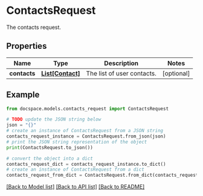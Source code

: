 # ContactsRequest

The contacts request.

## Properties

Name | Type | Description | Notes
------------ | ------------- | ------------- | -------------
**contacts** | [**List[Contact]**](Contact.md) | The list of user contacts. | [optional] 

## Example

```python
from docspace.models.contacts_request import ContactsRequest

# TODO update the JSON string below
json = "{}"
# create an instance of ContactsRequest from a JSON string
contacts_request_instance = ContactsRequest.from_json(json)
# print the JSON string representation of the object
print(ContactsRequest.to_json())

# convert the object into a dict
contacts_request_dict = contacts_request_instance.to_dict()
# create an instance of ContactsRequest from a dict
contacts_request_from_dict = ContactsRequest.from_dict(contacts_request_dict)
```
[[Back to Model list]](../README.md#documentation-for-models) [[Back to API list]](../README.md#documentation-for-api-endpoints) [[Back to README]](../README.md)


